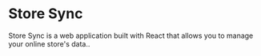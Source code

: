 # Store Sync

Store Sync is a web application built with React that allows you to manage your online store's data..
